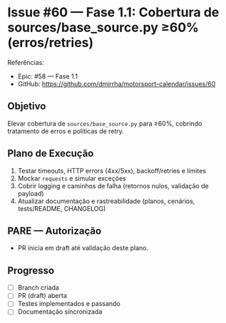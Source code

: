# Issue #60 — Fase 1.1: Cobertura de sources/base_source.py ≥60% (erros/retries)

Referências:
- Epic: #58 — Fase 1.1
- GitHub: https://github.com/dmirrha/motorsport-calendar/issues/60

## Objetivo
Elevar cobertura de `sources/base_source.py` para ≥60%, cobrindo tratamento de erros e políticas de retry.

## Plano de Execução
1. Testar timeouts, HTTP errors (4xx/5xx), backoff/retries e limites
2. Mockar `requests` e simular exceções
3. Cobrir logging e caminhos de falha (retornos nulos, validação de payload)
4. Atualizar documentação e rastreabilidade (planos, cenários, tests/README, CHANGELOG)

## PARE — Autorização
- PR inicia em draft até validação deste plano.

## Progresso
- [ ] Branch criada
- [ ] PR (draft) aberta
- [ ] Testes implementados e passando
- [ ] Documentação sincronizada
